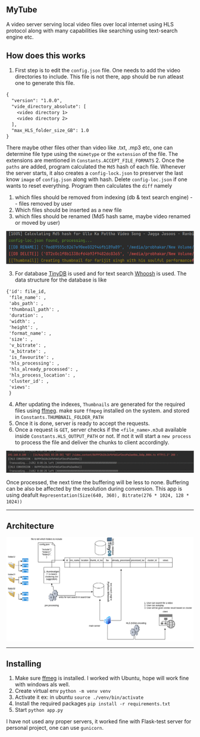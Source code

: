 ## MyTube
A video server serving local video files over local internet using HLS protocol along with many capabilities like searching using text-search engine etc.

## How does this works
1. First step is to edit the `config.json` file. One needs to add the video directories to include. This file is not there, app should be run atleast one to generate this file.
```
{
  "version": "1.0.0",
  "vide_directory_absolute": [
    <video directory 1>
    <video directory 2>
  ],
  "max_HLS_folder_size_GB": 1.0
}
```
There maybe other files other than video like .txt, .mp3 etc, one can determine file type using the `mimetype` or the `extension` of the file. The extensions are mentioned in `Constants.ACCEPT_FILE_FORMATS`
2. Once the `paths` are added, program calculated the `Md5` hash of each file. Whenever the server starts, it also creates a `config-lock.json` to preserver the last know `image` of `config.json` along with hash.
Delete `config-loc.json` if one wants to reset everything.
Program then calculates the `diff` namely 

   1. which files should be removed from indexing (db & text search engine) -- files removed by user
   2. Which files should be inserted as a new file
   3. which files should be renamed (Md5 hash same, maybe video renamed or moved by user)

![hashing](sample_images/Screenshot%20from%202021-08-14%2003-19-45.png)

3. For database [TinyDB](https://tinydb.readthedocs.io/en/latest/index.html) is used and for text search [Whoosh](https://whoosh.readthedocs.io/en/latest/intro.html) is used. The data structure for the database is like
```
{'id': file_id,
 'file_name': ,
 'abs_path': ,
 'thumbnail_path': ,
 'duration': ,
 'width': ,
 'height': ,
 'format_name': ,
 'size': ,
 'v_bitrate': ,
 'a_bitrate': ,
 'is_favourite': ,
 'hls_processing': ,
 'hls_already_processed': ,
 'hls_process_location': ,
 'cluster_id': ,
 'views': 
 }
```
4. After updating the indexes, `Thumbnails` are generated for the required files using [ffmeg](https://ffmpeg.org/download.html). make sure `ffmpeg` installed on the system. and stored in `Constants.THUMBNAIL_FOLDER_PATH`
5. Once it is done, server is ready to accept the requests.
6. Once a request is `GET`, server checks if the `<file_name>.m3u8` available inside `Constants.HLS_OUTPUT_PATH` or not.
If not it will start a `new process` to process the file and deliver the chunks to client accordingly.

![hls process](sample_images/Screenshot%20from%202021-08-14%2003-28-38.png)

Once processed, the next time the buffering will be less to none. Buffering can be also be affected by the resolution during conversion. This app is using deafult `Representation(Size(640, 360), Bitrate(276 * 1024, 128 * 1024))`

---
## Architecture
![diagram](sample_images/diagram.png)

---

## Installing
1. Make sure [ffmeg](https://ffmpeg.org/download.html) is installed. I worked with Ubuntu, hope will work fine with windows als well.
2. Create virtual env `python -m venv venv`
3. Activate it ex: in ubuntu `source ./venv/bin/activate`
4. Install the required packages `pip install -r requirements.txt`
5. Start `python app.py`

I have not used any proper servers, it worked fine with Flask-test server for personal project, one can use `gunicorn`.
